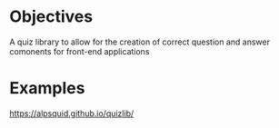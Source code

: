 # Objectives

A quiz library to allow for the creation of correct question and answer comonents for front-end applications

# Examples

https://alpsquid.github.io/quizlib/
